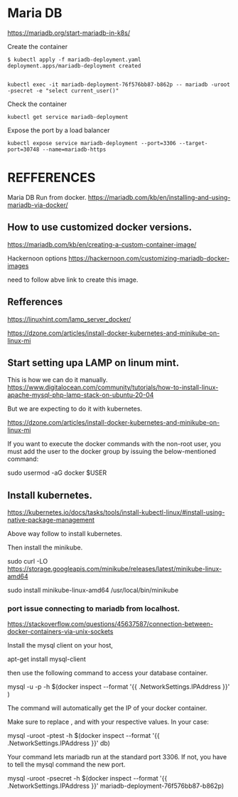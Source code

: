 
# Maria DB

https://mariadb.org/start-mariadb-in-k8s/

Create the container

```console
$ kubectl apply -f mariadb-deployment.yaml 
deployment.apps/mariadb-deployment created
```




```console

kubectl exec -it mariadb-deployment-76f576bb87-b862p -- mariadb -uroot -psecret -e "select current_user()"
```
Check the container
```console
kubectl get service mariadb-deployment
```


Expose the port by a load balancer
```console
kubectl expose service mariadb-deployment --port=3306 --target-port=30748 --name=mariadb-https
```


# REFFERENCES

Maria DB Run from docker.
https://mariadb.com/kb/en/installing-and-using-mariadb-via-docker/



## How to use customized docker versions.
https://mariadb.com/kb/en/creating-a-custom-container-image/


Hackernoon options
https://hackernoon.com/customizing-mariadb-docker-images

need to follow abve link to create this image.

## Refferences

https://linuxhint.com/lamp_server_docker/

https://dzone.com/articles/install-docker-kubernetes-and-minikube-on-linux-mi

## Start setting upa LAMP on linum mint.
This is how we can do it manually.
https://www.digitalocean.com/community/tutorials/how-to-install-linux-apache-mysql-php-lamp-stack-on-ubuntu-20-04

But we are expecting to do it with kubernetes.

https://dzone.com/articles/install-docker-kubernetes-and-minikube-on-linux-mi

If you want to execute the docker commands with the non-root user, you must add the user to the docker group by issuing the below-mentioned command:

sudo usermod -aG docker $USER


## Install kubernetes. 

https://kubernetes.io/docs/tasks/tools/install-kubectl-linux/#install-using-native-package-management


Above way follow to install kubernetes.

Then install the minikube.

sudo curl -LO https://storage.googleapis.com/minikube/releases/latest/minikube-linux-amd64

sudo install minikube-linux-amd64 /usr/local/bin/minikube


### port issue connecting to mariadb from localhost.
https://stackoverflow.com/questions/45637587/connection-between-docker-containers-via-unix-sockets

Install the mysql client on your host,

apt-get install mysql-client

then use the following command to access your database container.

mysql -u<user> -p<pass> -h $(docker inspect --format '{{ .NetworkSettings.IPAddress }}' <db-container>)

The command will automatically get the IP of your docker container.

Make sure to replace <user>, <pass> and <db-container> with your respective values. In your case:

mysql -uroot -ptest -h $(docker inspect --format '{{ .NetworkSettings.IPAddress }}' db)

Your command lets mariadb run at the standard port 3306. If not, you have to tell the mysql command the new port.

mysql -uroot -psecret -h $(docker inspect --format '{{ .NetworkSettings.IPAddress }}' mariadb-deployment-76f576bb87-b862p)



